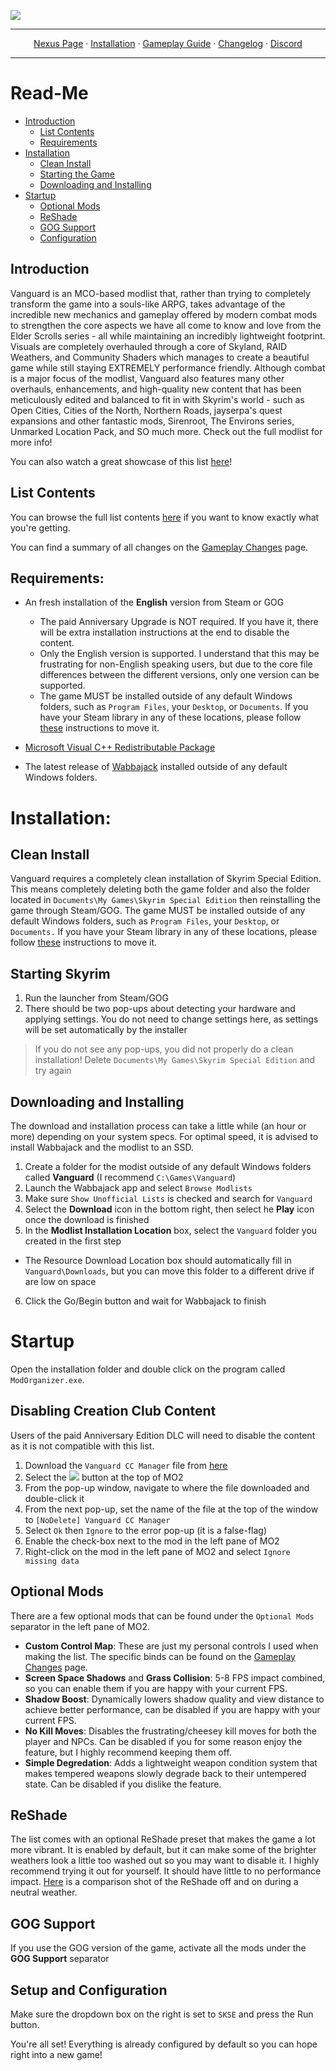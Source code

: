 <a href="https://www.nexusmods.com/skyrimspecialedition/mods/100704/"><img src="https://staticdelivery.nexusmods.com/mods/1704/images/100704/100704-1694827736-950063437.png" target="_blank"></a>

---

<p align="center">
  <a href="https://www.nexusmods.com/skyrimspecialedition/mods/100704/">Nexus Page</a> ·
  <a href="README.md">Installation</a> ·
  <a href="GAMEPLAY.md">Gameplay Guide</a> ·
  <a href="CHANGELOG.md">Changelog</a> ·
  <a href="https://discord.gg/VXvZWsxzEG">Discord</a>
</p>

---

# Read-Me

- [Introduction](#introduction)
  - [List Contents](#list-contents)
  - [Requirements](#requirements)
- [Installation](#installation)
    - [Clean Install](#clean-install)
    - [Starting the Game](#starting-skyrim)
    - [Downloading and Installing](#downloading-and-installing)
- [Startup](#startup)
  - [Optional Mods](#optional-mods)
  - [ReShade](#reshade)
  - [GOG Support](#gog-support)
  - [Configuration](#setup-and-configuration)

## Introduction

﻿Vanguard is an MCO-based modlist that, rather than trying to completely transform the game into a souls-like ARPG, takes advantage of the incredible new mechanics and gameplay offered by modern combat mods to strengthen the core aspects we have all come to know and love from the Elder Scrolls series - all while maintaining an incredibly lightweight footprint. Visuals are completely overhauled through a core of Skyland﻿, RAID Weathers, and Community Shaders﻿﻿ which manages to create a beautiful game while still staying EXTREMELY performance friendly. Although combat is a major focus of the modlist, Vanguard also features many other overhauls, enhancements, and high-quality new content that has been meticulously edited and balanced to fit in with Skyrim's world - such as Open Cities, Cities of the North, Northern Roads, jayserpa's quest expansions and other fantastic mods, Sirenroot, The Environs series, Unmarked Location Pack, and SO much more. Check out the full modlist for more info!﻿﻿﻿﻿﻿﻿﻿﻿


 You can also watch a great showcase of this list [here](https://youtu.be/4luXs9L0_4w?si=V0ZQIjn0QKGPvn0a)!


## List Contents

You can browse the full list contents [here](https://loadorderlibrary.com/lists/Vanguard) if you want to know exactly what you're getting.

You can find a summary of all changes on the [Gameplay Changes](GAMEPLAY.md) page.

## Requirements:

- An fresh installation of the **English** version from Steam or GOG
  * The paid Anniversary Upgrade is NOT required. If you have it, there will be extra installation instructions at the end to disable the content.
  * Only the English version is supported. I understand that this may be frustrating for non-English speaking users, but due to the core file differences between the different versions, only one version can be supported. 
  * The game MUST be installed outside of any default Windows folders, such as `Program Files`, your `Desktop`, or `Documents`. If you have your Steam library in any of these locations, please follow [these](https://github.com/LostDragonist/steam-library-setup-tool/wiki/Usage-Guide) instructions to move it.

- [Microsoft Visual C++ Redistributable Package](https://aka.ms/vs/16/release/vc_redist.x64.exe)

- The latest release of [Wabbajack](https://github.com/wabbajack-tools/wabbajack/releases) installed outside of any default Windows folders.

# Installation:

## Clean Install
Vanguard requires a completely clean installation of Skyrim Special Edition. This means completely deleting both the game folder and also the folder located in `Documents\My Games\Skyrim Special Edition` then reinstalling the game through Steam/GOG. The game MUST be installed outside of any default Windows folders, such as `Program Files`, your `Desktop`, or `Documents.` If you have your Steam library in any of these locations, please follow [these](https://github.com/LostDragonist/steam-library-setup-tool/wiki/Usage-Guide) instructions to move it.

## Starting Skyrim
1. Run the launcher from Steam/GOG
2. There should be two pop-ups about detecting your hardware and applying settings. You do not need to change settings here, as settings will be set automatically by the installer
 > If you do not see any pop-ups, you did not properly do a clean installation! Delete `Documents\My Games\Skyrim Special Edition` and try again

## Downloading and Installing

The download and installation process can take a little while (an hour or more) depending on your system specs. For optimal speed, it is advised to install Wabbajack and the modlist to an SSD.

1. Create a folder for the modist outside of any default Windows folders called **Vanguard** (I recommend `C:\Games\Vanguard`) 
2. Launch the Wabbajack app and select `Browse Modlists`
3. Make sure `Show Unofficial Lists` is checked and search for `Vanguard`
4. Select the **Download** icon in the bottom right, then select he **Play** icon once the download is finished
5. In the **Modlist Installation Location** box, select the `Vanguard` folder you created in the first step
  * The Resource Download Location box should automatically fill in `Vanguard\Downloads`, but you can move this folder to a different drive if are low on space
6. Click the Go/Begin button and wait for Wabbajack to finish

# Startup

Open the installation folder and double click on the program called `ModOrganizer.exe`.

## Disabling Creation Club Content

Users of the paid Anniversary Edition DLC will need to disable the content as it is not compatible with this list. 

1. Download the `Vanguard CC Manager` file from [here](https://cdn.discordapp.com/attachments/773375221792899074/1154401209403322440/NoDelete_Vanguard_CC_Manager.7z)
2. Select the <img src="https://vivanewvegas.moddinglinked.com/img/mo2%20archive.webp"> button at the top of MO2
3. From the pop-up window, navigate to where the file downloaded and double-click it
4. From the next pop-up, set the name of the file at the top of the window to `[NoDelete] Vanguard CC Manager`
5. Select `Ok` then `Ignore` to the error pop-up (it is a false-flag)
6. Enable the check-box next to the mod in the left pane of MO2
7. Right-click on the mod in the left pane of MO2 and select `Ignore missing data`

## Optional Mods

There are a few optional mods that can be found under the `Optional Mods` separator in the left pane of MO2. 

- **Custom Control Map**: These are just my personal controls I used when making the list. The specific binds can be found on the [Gameplay Changes](GAMEPLAY.md) page.
- **Screen Space Shadows** and **Grass Collision**: 5-8 FPS impact combined, so you can enable them if you are happy with your current FPS.
- **Shadow Boost**: Dynamically lowers shadow quality and view distance to achieve better performance, can be disabled if you are happy with your current FPS.
- **No Kill Moves**: Disables the frustrating/cheesey kill moves for both the player and NPCs. Can be disabled if you for some reason enjoy the feature, but I highly recommend keeping them off.
- **Simple Degredation**: Adds a lightweight weapon condition system that makes tempered weapons slowly degrade back to their untempered state. Can be disabled if you dislike the feature.

## ReShade
The list comes with an optional ReShade preset that makes the game a lot more vibrant. It is enabled by default, but it can make some of the brighter weathers look a little too washed out so you may want to disable it. I highly recommend trying it out for yourself. It should have little to no performance impact. [Here](https://imgsli.com/MjA2NzY0) is a comparison shot of the ReShade off and on during a neutral weather.

## GOG Support
If you use the GOG version of the game, activate all the mods under the **GOG Support** separator

## Setup and Configuration

Make sure the dropdown box on the right is set to `SKSE` and press the Run button.

You're all set! Everything is already configured by default so you can hope right into a new game!
